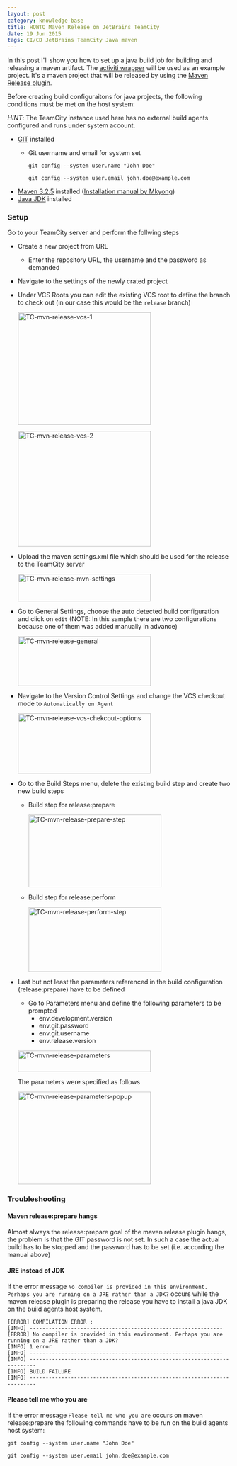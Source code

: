```yaml
---
layout: post
category: knowledge-base
title: HOWTO Maven Release on JetBrains TeamCity
date: 19 Jun 2015
tags: CI/CD JetBrains TeamCity Java maven
---
```


In this post I'll show you how to set up a java build job for building and releasing a maven artifact. The [activiti wrapper](https://github.com/dfch/biz.dfch.j.activiti.wrapper) will be used as an example project. It's a maven project that will be released by using the [Maven Release plugin](http://maven.apache.org/maven-release/maven-release-plugin/).


Before creating build configuraitons for java projects, the following conditions must be met on the host system:

*HINT*: The TeamCity instance used here has no external build agents configured and runs under system account.

* [GIT](https://git-scm.com/downloads) installed
  * Git username and email for system set

    `git config --system user.name "John Doe"`

    `git config --system user.email john.doe@example.com`
* [Maven 3.2.5](https://maven.apache.org/download.cgi) installed ([Installation manual by Mkyong](http://www.mkyong.com/maven/how-to-install-maven-in-windows/))
* [Java JDK](http://www.oracle.com/technetwork/java/javase/downloads/index.html) installed


### Setup

Go to your TeamCity server and perform the follwing steps

* Create a new project from URL
    * Enter the repository URL, the username and the password as demanded
* Navigate to the settings of the newly crated project
* Under VCS Roots you can edit the existing VCS root to define the branch to check out (in our case this would be the `release` branch)

  <a href="{{ site.url }}/assets/screenshots/tc-mvn-release-vcs-1.png"><img src="https://dfch.files.wordpress.com/2015/06/tc-mvn-release-vcs-1.png?w=300" alt="TC-mvn-release-vcs-1" width="300" height="254" /></a>

  <a href="{{ site.url }}/assets/screenshots/tc-mvn-release-vcs-2.png"><img src="https://dfch.files.wordpress.com/2015/06/tc-mvn-release-vcs-2.png?w=300" alt="TC-mvn-release-vcs-2" width="300" height="261" /></a>

* Upload the maven settings.xml file which should be used for the release to the TeamCity server

  <a href="{{ site.url }}/assets/screenshots/tc-mvn-release-mvn-settings.png"><img src="{{ site.url }}/assets/screenshots/tc-mvn-release-mvn-settings.png?w=300" alt="TC-mvn-release-mvn-settings" width="300" height="62" /></a>

* Go to General Settings, choose the auto detected build configuration and click on `edit` (NOTE: In this sample there are two configurations because one of them was added manually in advance)

  <a href="{{ site.url }}/assets/screenshots/tc-mvn-release-general.png"><img src="https://dfch.files.wordpress.com/2015/06/tc-mvn-release-general.png?w=300" alt="TC-mvn-release-general" width="300" height="112" /></a>

* Navigate to the Version Control Settings and change the VCS checkout mode to `Automatically on Agent`

  <a href="{{ site.url }}/assets/screenshots/tc-mvn-release-vcs-chekcout-options.png"><img src="{{ site.url }}/assets/screenshots/tc-mvn-release-vcs-chekcout-options.png?w=300" alt="TC-mvn-release-vcs-chekcout-options" width="300" height="136" /></a>

* Go to the Build Steps menu, delete the existing build step and create two new build steps
  * Build step for release:prepare

    <a href="{{ site.url }}/assets/screenshots/tc-mvn-release-prepare-step.png"><img src="{{ site.url }}/assets/screenshots/tc-mvn-release-prepare-step.png?w=300" alt="TC-mvn-release-prepare-step" width="300" height="164" /></a>

  * Build step for release:perform

    <a href="{{ site.url }}/assets/screenshots/tc-mvn-release-perform-step.png"><img src="{{ site.url }}/assets/screenshots/tc-mvn-release-perform-step.png?w=300" alt="TC-mvn-release-perform-step" width="300" height="146" /></a>

* Last but not least the parameters referenced in the build configuration (release:prepare) have to be defined
  * Go to Parameters menu and define the following parameters to be prompted
    * env.development.version
    * env.git.password
    * env.git.username
    * env.release.version
  
  <a href="{{ site.url }}/assets/screenshots/tc-mvn-release-parameters.png"><img src="{{ site.url }}/assets/screenshots/tc-mvn-release-parameters.png?w=300" alt="TC-mvn-release-parameters" width="300" height="48" /></a>

  The parameters were specified as follows
  
  <a href="{{ site.url }}/assets/screenshots/tc-mvn-release-parameters-popup.png"><img src="{{ site.url }}/assets/screenshots/tc-mvn-release-parameters-popup.png?w=300" alt="TC-mvn-release-parameters-popup" width="300" height="209" /></a>


### Troubleshooting

#### Maven release:prepare hangs

Almost always the release:prepare goal of the maven release plugin hangs, the problem is that the GIT password is not set. In such a case the actual build has to be stopped and the password has to be set (i.e. according the manual above)


#### JRE instead of JDK

If the error message `No compiler is provided in this environment. Perhaps you are running on a JRE rather than a JDK?` occurs while the maven release plugin is preparing the release you have to install a java JDK on the build agents host system.

    [ERROR] COMPILATION ERROR :
    [INFO] -------------------------------------------------------------
    [ERROR] No compiler is provided in this environment. Perhaps you are running on a JRE rather than a JDK?
    [INFO] 1 error
    [INFO] -------------------------------------------------------------
    [INFO] ------------------------------------------------------------------------
    [INFO] BUILD FAILURE
    [INFO] ------------------------------------------------------------------------

#### Please tell me who you are

If the error message `Please tell me who you are` occurs on maven release:prepare the following commands have to be run on the build agents host system:

`git config --system user.name "John Doe"`

`git config --system user.email john.doe@example.com`